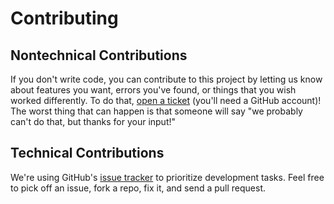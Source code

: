 # Contributing

## Nontechnical Contributions

If you don't write code, you can contribute to this project by letting us know about features you want, errors you've found, or things that you wish worked differently. To do that, [open a ticket](https://github.com/sunlightlabs/databuoy/issues/new) (you'll need a GitHub account)! The worst thing that can happen is that someone will say "we probably can't do that, but thanks for your input!"

## Technical Contributions

We're using GitHub's [issue tracker](https://github.com/sunlightlabs/databuoy/issues) to prioritize development tasks. Feel free to pick off an issue, fork a repo, fix it, and send a pull request.
